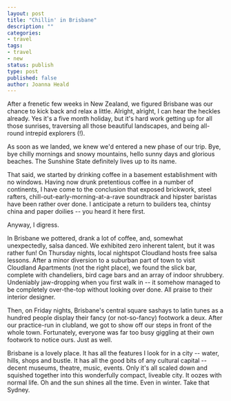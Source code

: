 ```yaml
---
layout: post
title: "Chillin' in Brisbane"
description: ""
categories:
- travel
tags:
- travel
- new
status: publish
type: post
published: false
author: Joanna Heald
---
```


After a frenetic few weeks in New Zealand, we figured Brisbane was our chance to kick back and relax a little. Alright, alright, I can hear the heckles already. Yes it's a five month holiday, but it's hard work getting up for all those sunrises, traversing all those beautiful landscapes, and being all-round intrepid explorers (!). 

As soon as we landed, we knew we'd entered a new phase of our trip. Bye, bye chilly mornings and snowy mountains, hello sunny days and glorious beaches. The Sunshine State definitely lives up to its name. 

That said, we started by drinking coffee in a basement establishment with no windows. Having now drunk pretentious coffee in a number of continents, I have come to the conclusion that exposed brickwork, steel rafters, chill-out-early-morning-at-a-rave soundtrack and hipster baristas have been rather over done. I anticipate a return to builders tea, chintsy china and paper doilies -- you heard it here first.

Anyway, I digress.

In Brisbane we pottered, drank a lot of coffee, and, somewhat unexpectedly, salsa danced. We exhibited zero inherent talent, but it was rather fun! On Thursday nights, local nightspot Cloudland hosts free salsa lessons. After a minor diversion to a suburban part of town to visit Cloudland Apartments (not the right place), we found the slick bar, complete with chandeliers, bird cage bars and an array of indoor shrubbery. Undeniably jaw-dropping when you first walk in -- it somehow managed to be completely over-the-top without looking over done. All praise to their interior designer. 

Then, on Friday nights, Brisbane's central square sashays to latin tunes as a hundred people display their fancy (or not-so-fancy) footwork a deux. After our practice-run in clubland, we got to show off our steps in front of the whole town. Fortunately, everyone was far too busy giggling at their own footwork to notice ours. Just as well.

Brisbane is a lovely place. It has all the features I look for in a city -- water, hills, shops and bustle. It has all the good bits of any cultural capital -- decent museums, theatre, music, events. Only it's all scaled down and squished together into this wonderfully compact, liveable city. It oozes with normal life. Oh and the sun shines all the time. Even in winter. Take that Sydney.
